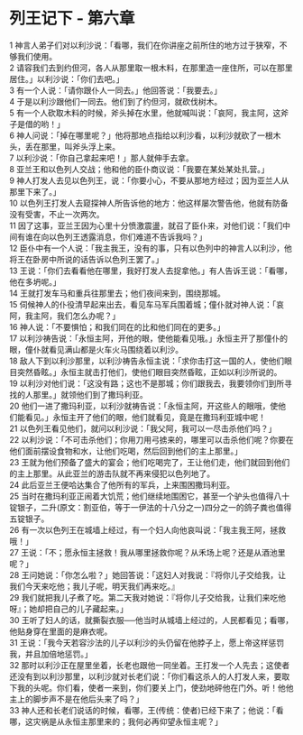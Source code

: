 # 列王记下 - 第六章
  
 1 神言人弟子们对以利沙说：「看哪，我们在你讲座之前所住的地方过于狭窄，不够我们使用。  
 2 请容我们去到约但河，各人从那里取一根木料，在那里造一座住所，可以在那里居住。」以利沙说：「你们去吧。」  
 3 有一个人说：「请你跟仆人一同去。」他回答说：「我要去。」  
 4 于是以利沙跟他们一同去。他们到了约但河，就砍伐树木。  
 5 有一个人砍取木料的时候，斧头掉在水里，他就喊叫说：「哀阿，我主阿，这斧子是借的哟！」  
 6 神人问说：「掉在哪里呢？」他将那地点指给以利沙看，以利沙就砍了一根木头，丢在那里，叫斧头浮上来。  
 7 以利沙说：「你自己拿起来吧！」那人就伸手去拿。  
 8 亚兰王和以色列人交战；他和他的臣仆商议说：「我要在某处某处扎营。」  
 9 神人打发人去见以色列王，说：「你要小心，不要从那地方经过；因为亚兰人从那里下来了。」  
 10 以色列王打发人去窥探神人所告诉他的地方：他这样屡次警告他，他就有防备没有受害，不止一次两次。  
 11 因了这事，亚兰王因为心里十分愤激震盪，就召了臣仆来，对他们说：「我们中间有谁在向以色列王透露消息，你们难道不告诉我吗？」  
 12 臣仆中有一个人说：「我主我王，没有的事，只有以色列中的神言人以利沙，他将王在卧房中所说的话告诉以色列王罢了。」  
 13 王说：「你们去看看他在哪里，我好打发人去捉拿他。」有人告诉王说：「看哪，他在多坍呢。」  
 14 王就打发车马和重兵往那里去；他们夜间来到，围绕那城。  
 15 伺候神人的仆役清早起来出去，看见车马军兵围着城；僮仆就对神人说：「哀阿，我主阿，我们怎么办呢？」  
 16 神人说：「不要惧怕；和我们同在的比和他们同在的更多。」  
 17 以利沙祷告说：「永恒主阿，开他的眼，使他能看见哦。」永恒主开了那僮仆的眼，僮仆就看见满山都是火车火马围绕着以利沙。  
 18 敌人下到以利沙那里，以利沙祷告永恒主说：「求你击打这一国的人，使他们眼目突然昏眩。」永恒主就击打他们，使他们眼目突然昏眩，正如以利沙所说的。  
 19 以利沙对他们说：「这没有路；这也不是那城；你们跟我去，我要领你们到所寻找的人那里。」就领他们到了撒玛利亚。  
 20 他们一进了撒玛利亚，以利沙就祷告说：「永恒主阿，开这些人的眼哦，使他们能看见。」永恒主开了他们的眼，他们就看见，竟是在撒玛利亚城中呢！  
 21 以色列王看见他们，就问以利沙说：「我父阿，我可以一尽击杀他们吗？」  
 22 以利沙说：「不可击杀他们；你用刀用弓掳来的，哪里可以击杀他们呢？你要在他们面前摆设食物和水，让他们吃喝，然后回到他们的主上那里。」  
 23 王就为他们预备了盛大的宴会；他们吃喝完了，王让他们走，他们就回到他们的主上那里。从此亚兰的游击队就不再来侵犯以色列地了。  
 24 此后亚兰王便哈达集合了他所有的军兵，上来围困撒玛利亚。  
 25 当时在撒玛利亚正闹着大饥荒；他们继续地围困它，甚至一个驴头也值得八十锭银子，二升(原文：割亚伯，等于一伊法的十八分之一)四分之一的鸽子粪也值得五锭银子。  
 26 有一次以色列王在城墙上经过，有一个妇人向他哀叫说：「我主我王阿，拯救哦！」  
 27 王说：「不；愿永恒主拯救！我从哪里拯救你呢？从禾场上呢？还是从酒池里呢？」  
 28 王问她说：「你怎么啦？」她回答说：「这妇人对我说：『将你儿子交给我，让我们今天来吃他；我儿子呢，明天我们再来吃。』  
 29 我们就把我儿子煮了吃。第二天我对她说：『将你儿子交给我，让我们来吃他呀』；她却把自己的儿子藏起来。」  
 30 王听了妇人的话，就撕裂衣服──他当时从城墙上经过的，人民都看见；看哪，他贴身穿在里面的是麻衣呢。  
 31 王说：「我今天若容沙法的儿子以利沙的头仍留在他脖子上，愿上帝这样惩罚我，并且加倍地惩罚。」  
 32 那时以利沙正在屋里坐着，长老也跟他一同坐着。王打发一个人先去；这使者还没有到以利沙那里，以利沙就对长老们说：「你们看这杀人的人打发人来，要取下我的头呢。你们看，使者一来到，你们要关上门，使劲地砰他在门外。听！他他主上的脚步声不是在他后头来了吗？」  
 33 神人还和长老们说话的时候，看哪，王(传统：使者)已经下来了；他说：「看哪，这灾祸是从永恒主那里来的；我何必再仰望永恒主呢？」